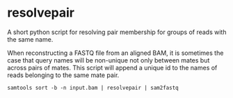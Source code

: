 resolvepair
===========

A short python script for resolving pair membership for groups of reads with the same name.

When reconstructing a FASTQ file from an aligned BAM, it is sometimes the case that query names will be non-unique not only between mates but across pairs of mates.  This script will append a unique id to the names of reads belonging to the same mate pair.

    samtools sort -b -n input.bam | resolvepair | sam2fastq

